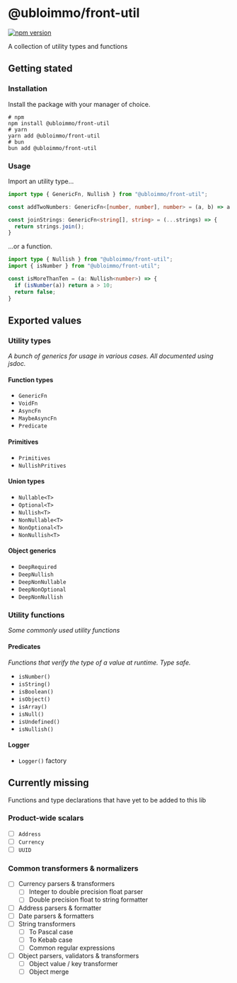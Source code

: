 # @ubloimmo/front-util

[![npm version](https://badge.fury.io/js/@ubloimmo%2Ffront-util.svg)](https://badge.fury.io/js/@ubloimmo%2Ffront-util)

A collection of utility types and functions

## Getting stated

### Installation

Install the package with your manager of choice.

```shell
# npm
npm install @ubloimmo/front-util
# yarn
yarn add @ubloimmo/front-util
# bun
bun add @ubloimmo/front-util
```

### Usage

Import an utility type...

```typescript jsx
import type { GenericFn, Nullish } from "@ubloimmo/front-util";

const addTwoNumbers: GenericFn<[number, number], number> = (a, b) => a + b;

const joinStrings: GenericFn<string[], string> = (...strings) => {
  return strings.join();
}
```

...or a function.

```typescript jsx
import type { Nullish } from "@ubloimmo/front-util";
import { isNumber } from "@ubloimmo/front-util";

const isMoreThanTen = (a: Nullish<number>) => {
  if (isNumber(a)) return a > 10;
  return false;
}
```

## Exported values

### Utility types

*A bunch of generics for usage in various cases. All documented using jsdoc.*

#### Function types

- `GenericFn`
- `VoidFn`
- `AsyncFn`
- `MaybeAsyncFn`
- `Predicate`

#### Primitives

- `Primitives`
- `NullishPritives`

#### Union types

- `Nullable<T>`
- `Optional<T>`
- `Nullish<T>`
- `NonNullable<T>`
- `NonOptional<T>`
- `NonNullish<T>`

#### Object generics

- `DeepRequired`
- `DeepNullish`
- `DeepNonNullable`
- `DeepNonOptional`
- `DeepNonNullish`

### Utility functions

*Some commonly used utility functions*

#### Predicates

*Functions that verify the type of a value at runtime. Type safe.*

- `isNumber()`
- `isString()`
- `isBoolean()`
- `isObject()`
- `isArray()`
- `isNull()`
- `isUndefined()`
- `isNullish()`

#### Logger

- `Logger()` factory

## Currently missing

Functions and type declarations that have yet to be added to this lib

### Product-wide scalars

- [ ] `Address`
- [ ] `Currency`
- [ ] `UUID`

### Common transformers & normalizers

- [ ] Currency parsers & transformers
  - [ ] Integer to double precision float parser
  - [ ] Double precision float to string formatter
- [ ] Address parsers & formatter
- [ ] Date parsers & formatters
- [ ] String transformers
  - [ ] To Pascal case
  - [ ] To Kebab case
  - [ ] Common regular expressions
- [ ] Object parsers, validators & transformers
  - [ ] Object value / key transformer
  - [ ] Object merge